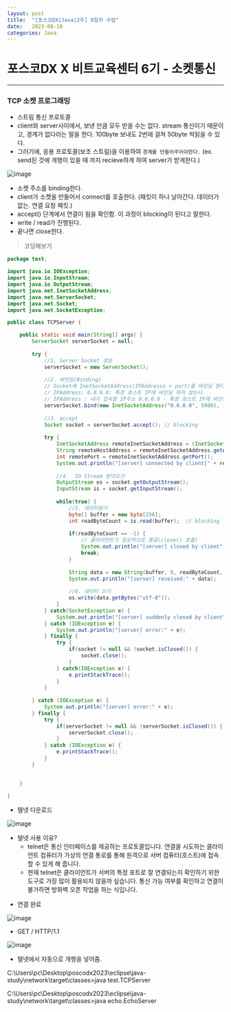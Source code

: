 ```yaml
---
layout: post
title:  "[포스코DX|Java|2주] 8일차 수업"
date:   2023-08-18
categories: Java
---
```


# 포스코DX X 비트교육센터 6기 - 소켓통신

--- 

### TCP 소켓 프로그래밍

- 스트림 통신 프로토콜
- client와 server사이에서, 보낸 만큼 모두 받을 수는 없다. stream 통신이기 때문이고, 경계가 없다라는 말을 한다. 100byte 보내도 2번에 걸쳐 50byte 씩읽을 수 있다.
- 그러기에, 응용 프로토콜(보조 스트림)을 이용하여 `경계를 만들어주어야한다.` (ex. send된 것에 개행이 있을 때 까지 recieve하게 하여 server가 받게한다.) 

![image](https://github.com/talkingOrange/talkingOrange.github.io/assets/88815795/e3216bc1-d4ea-4bdd-b34f-5a8ea102b6e7)

- 소켓 주소를 binding한다.
- client가 소켓을 만들어서 connect를 호출한다. (패킷이 하나 날아간다. 데이터가 없는. 연결 요청 패킷.)
- accept() 단계에서 연결이 됨을 확인함. 이 과정이 blocking이 된다고 말한다.
- write / read가 진행된다.
- 끝나면 close한다.


> 코딩해보기

```java
package test;

import java.io.IOException;
import java.io.InputStream;
import java.io.OutputStream;
import java.net.InetSocketAddress;
import java.net.ServerSocket;
import java.net.Socket;
import java.net.SocketException;

public class TCPServer {

	public static void main(String[] args) {
		ServerSocket serverSocket = null;
		
		try {
			//1. Server Socket 생성
			serverSocket = new ServerSocket();
			
			//2. 바인딩(Binding)
			// Socket에 InetSocketAddress(IPAddresss + port)를 바인딩 한다.
			// IPAddress: 0.0.0.0: 특정 호스트 IP에 바인딩 하지 않는다.
			// IPAddress : 내가 접속할 IP주소 0.0.0.0 - 특정 호스트 IP에 바인딩하지 않는다, 아무데서나 접근 가능
			serverSocket.bind(new InetSocketAddress("0.0.0.0", 5000), 10);
			
			//3. accept
			Socket socket = serverSocket.accept(); // blocking
			
			try {
				InetSocketAddress remoteInetSocketAddress = (InetSocketAddress)socket.getRemoteSocketAddress();
				String remoteHostAddress = remoteInetSocketAddress.getAddress().getHostAddress();
				int remotePort = remoteInetSocketAddress.getPort();
				System.out.println("[server] connected by client[" + remoteHostAddress + ":" + remotePort + "]");
				
				//4.  IO Stream 받아오기
				OutputStream os = socket.getOutputStream();
				InputStream is = socket.getInputStream();
				
				while(true) {
					//5. 데이터읽기
					byte[] buffer = new byte[256]; 
					int readByteCount = is.read(buffer);  // blocking
					
					if(readByteCount == -1) {
						// 클라이언트가 정상적으로 종료(close() 호출)
						System.out.println("[server] closed by client");
						break;
					}
					
					String data = new String(buffer, 0, readByteCount, "utf-8");
					System.out.println("[server] received:" + data);
					
					//6. 데이터 쓰기
					os.write(data.getBytes("utf-8"));
				}				
			} catch(SocketException e) {
				System.out.println("[server] suddenly closed by client");
			} catch (IOException e) {
				System.out.println("[server] error:" + e);
			} finally {
				try {
					if(socket != null && !socket.isClosed()) {
						socket.close();
					}
				} catch(IOException e) {
					e.printStackTrace();
				}
			}
			
		} catch (IOException e) {
			System.out.println("[server] error:" + e);
		} finally {
			try {
				if(serverSocket != null && !serverSocket.isClosed()) {
					serverSocket.close();
				}
			} catch (IOException e) {
				e.printStackTrace();
			}
		}
		

	}

}

```

- 텔넷 다운로드

![image](https://github.com/talkingOrange/talkingOrange.github.io/assets/88815795/1ed55170-ed1f-46ad-b010-7a0fde9125aa)

* 텔넷 사용 이유?
  - telnet은 통신 인터페이스를 제공하는 프로토콜입니다. 연결을 시도하는 클라이언트 컴퓨터가 가상의 연결 통로를 통해 원격으로 서버 컴퓨터(호스트)에 접속할 수 있게 해 줍니다.
  - 현재 telnet은 클라이언트가 서버의 특정 포트로 잘 연결되는지 확인하기 위한 도구로 가장 많이 활용되지 않을까 싶습니다. 통신 가능 여부를 확인하고 연결이 불가하면 방화벽 오픈 작업을 하는 식입니다.

- 연결 완료

![image](https://github.com/talkingOrange/talkingOrange.github.io/assets/88815795/453b6bc4-e3d6-49ea-8b1c-168f6e51546a)

- GET / HTTP/1.1

![image](https://github.com/talkingOrange/talkingOrange.github.io/assets/88815795/7441c9ae-936c-41a9-9257-230bb7e5f3b9)

- 텔넷에서 자동으로 개행을 넣어줌.

C:\Users\pc\Desktop\poscodx2023\eclipse\java-study\network\target\classes>java test.TCPServer


C:\Users\pc\Desktop\poscodx2023\eclipse\java-study\network\target\classes>java echo.EchoServer
